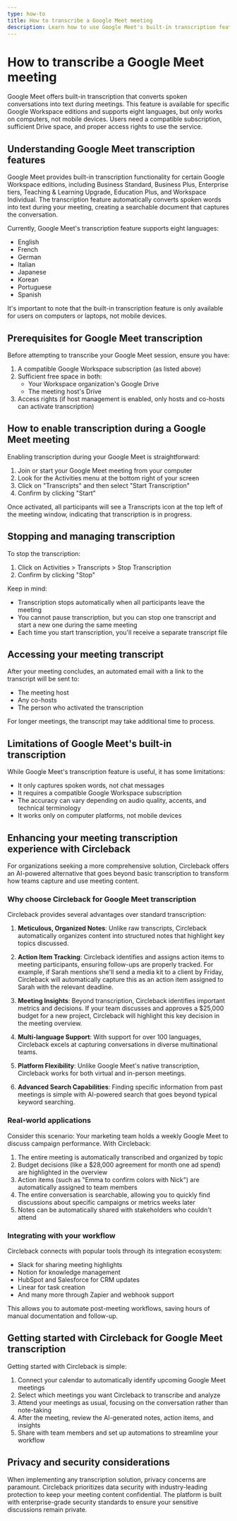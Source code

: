 ```yaml
---
type: how-to
title: How to transcribe a Google Meet meeting
description: Learn how to use Google Meet's built-in transcription feature to convert spoken conversations into text, including prerequisites, step-by-step instructions, and advanced options with Circleback.
---
```


# How to transcribe a Google Meet meeting

Google Meet offers built-in transcription that converts spoken conversations into text during meetings. This feature is available for specific Google Workspace editions and supports eight languages, but only works on computers, not mobile devices. Users need a compatible subscription, sufficient Drive space, and proper access rights to use the service.

## Understanding Google Meet transcription features

Google Meet provides built-in transcription functionality for certain Google Workspace editions, including Business Standard, Business Plus, Enterprise tiers, Teaching & Learning Upgrade, Education Plus, and Workspace Individual. The transcription feature automatically converts spoken words into text during your meeting, creating a searchable document that captures the conversation.

Currently, Google Meet's transcription feature supports eight languages:
- English
- French
- German
- Italian
- Japanese
- Korean
- Portuguese
- Spanish

It's important to note that the built-in transcription feature is only available for users on computers or laptops, not mobile devices.

## Prerequisites for Google Meet transcription

Before attempting to transcribe your Google Meet session, ensure you have:

1. A compatible Google Workspace subscription (as listed above)
2. Sufficient free space in both:
   - Your Workspace organization's Google Drive
   - The meeting host's Drive
3. Access rights (if host management is enabled, only hosts and co-hosts can activate transcription)

## How to enable transcription during a Google Meet meeting

Enabling transcription during your Google Meet is straightforward:

1. Join or start your Google Meet meeting from your computer
2. Look for the Activities menu at the bottom right of your screen
3. Click on "Transcripts" and then select "Start Transcription"
4. Confirm by clicking "Start"

Once activated, all participants will see a Transcripts icon at the top left of the meeting window, indicating that transcription is in progress.

## Stopping and managing transcription

To stop the transcription:
1. Click on Activities > Transcripts > Stop Transcription
2. Confirm by clicking "Stop"

Keep in mind:
- Transcription stops automatically when all participants leave the meeting
- You cannot pause transcription, but you can stop one transcript and start a new one during the same meeting
- Each time you start transcription, you'll receive a separate transcript file

## Accessing your meeting transcript

After your meeting concludes, an automated email with a link to the transcript will be sent to:
- The meeting host
- Any co-hosts
- The person who activated the transcription

For longer meetings, the transcript may take additional time to process.

## Limitations of Google Meet's built-in transcription

While Google Meet's transcription feature is useful, it has some limitations:
- It only captures spoken words, not chat messages
- It requires a compatible Google Workspace subscription
- The accuracy can vary depending on audio quality, accents, and technical terminology
- It works only on computer platforms, not mobile devices

## Enhancing your meeting transcription experience with Circleback

For organizations seeking a more comprehensive solution, Circleback offers an AI-powered alternative that goes beyond basic transcription to transform how teams capture and use meeting content.

### Why choose Circleback for Google Meet transcription

Circleback provides several advantages over standard transcription:

1. **Meticulous, Organized Notes**: Unlike raw transcripts, Circleback automatically organizes content into structured notes that highlight key topics discussed.

2. **Action Item Tracking**: Circleback identifies and assigns action items to meeting participants, ensuring follow-ups are properly tracked. For example, if Sarah mentions she'll send a media kit to a client by Friday, Circleback will automatically capture this as an action item assigned to Sarah with the relevant deadline.

3. **Meeting Insights**: Beyond transcription, Circleback identifies important metrics and decisions. If your team discusses and approves a $25,000 budget for a new project, Circleback will highlight this key decision in the meeting overview.

4. **Multi-language Support**: With support for over 100 languages, Circleback excels at capturing conversations in diverse multinational teams.

5. **Platform Flexibility**: Unlike Google Meet's native transcription, Circleback works for both virtual and in-person meetings.

6. **Advanced Search Capabilities**: Finding specific information from past meetings is simple with AI-powered search that goes beyond typical keyword searching.

### Real-world applications

Consider this scenario: Your marketing team holds a weekly Google Meet to discuss campaign performance. With Circleback:

1. The entire meeting is automatically transcribed and organized by topic
2. Budget decisions (like a $28,000 agreement for month one ad spend) are highlighted in the overview
3. Action items (such as "Emma to confirm colors with Nick") are automatically assigned to team members
4. The entire conversation is searchable, allowing you to quickly find discussions about specific campaigns or metrics weeks later
5. Notes can be automatically shared with stakeholders who couldn't attend

### Integrating with your workflow

Circleback connects with popular tools through its integration ecosystem:
- Slack for sharing meeting highlights
- Notion for knowledge management
- HubSpot and Salesforce for CRM updates
- Linear for task creation
- And many more through Zapier and webhook support

This allows you to automate post-meeting workflows, saving hours of manual documentation and follow-up.

## Getting started with Circleback for Google Meet transcription

Getting started with Circleback is simple:

1. Connect your calendar to automatically identify upcoming Google Meet meetings
2. Select which meetings you want Circleback to transcribe and analyze
3. Attend your meetings as usual, focusing on the conversation rather than note-taking
4. After the meeting, review the AI-generated notes, action items, and insights
5. Share with team members and set up automations to streamline your workflow

## Privacy and security considerations

When implementing any transcription solution, privacy concerns are paramount. Circleback prioritizes data security with industry-leading protection to keep your meeting content confidential. The platform is built with enterprise-grade security standards to ensure your sensitive discussions remain private.